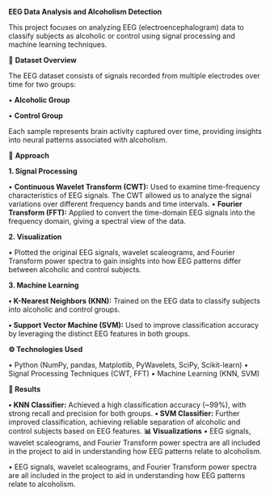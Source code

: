 **EEG Data Analysis and Alcoholism Detection**

This project focuses on analyzing EEG (electroencephalogram) data to classify subjects as alcoholic or control using signal processing and machine learning techniques.

📂 **Dataset Overview**

The EEG dataset consists of signals recorded from multiple electrodes over time for two groups:

•	**Alcoholic Group**

•	**Control Group**

Each sample represents brain activity captured over time, providing insights into neural patterns associated with alcoholism.

🔧 **Approach**

**1. Signal Processing**

•	**Continuous Wavelet Transform (CWT):** Used to examine time-frequency characteristics of EEG signals. The CWT allowed us to analyze the signal variations over different frequency bands and time intervals.
•	**Fourier Transform (FFT):** Applied to convert the time-domain EEG signals into the frequency domain, giving a spectral view of the data.

**2. Visualization**

•	Plotted the original EEG signals, wavelet scaleograms, and Fourier Transform power spectra to gain insights into how EEG patterns differ between alcoholic and control subjects.

**3. Machine Learning**

**•	K-Nearest Neighbors (KNN):** Trained on the EEG data to classify subjects into alcoholic and control groups.

**•	Support Vector Machine (SVM):** Used to improve classification accuracy by leveraging the distinct EEG features in both groups.

**⚙️ Technologies Used**

•	Python (NumPy, pandas, Matplotlib, PyWavelets, SciPy, Scikit-learn)
•	Signal Processing Techniques (CWT, FFT)
•	Machine Learning (KNN, SVM)

**📝 Results**

**•	KNN Classifier:** Achieved a high classification accuracy (~99%), with strong recall and precision for both groups.
**•	SVM Classifier:** Further improved classification, achieving reliable separation of alcoholic and control subjects based on EEG features.
**📊 Visualizations**
•	EEG signals, wavelet scaleograms, and Fourier Transform power spectra are all included in the project to aid in understanding how EEG patterns relate to alcoholism.

•	EEG signals, wavelet scaleograms, and Fourier Transform power spectra are all included in the project to aid in understanding how EEG patterns relate to alcoholism.

